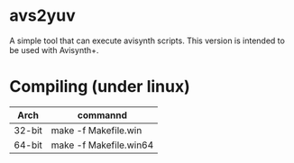 avs2yuv
=======
A simple tool that can execute avisynth scripts. 
This version is intended to be used with Avisynth+.

Compiling (under linux)
=======
Arch | commannd
---- | ----
32-bit | make -f Makefile.win
64-bit | make -f Makefile.win64